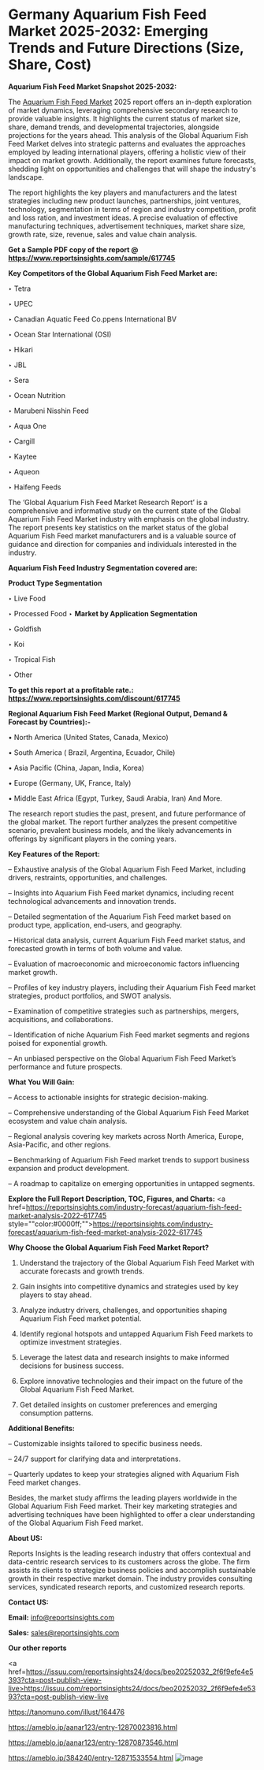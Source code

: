 # Germany Aquarium Fish Feed Market 2025-2032: Emerging Trends and Future Directions (Size, Share, Cost)

<strong>Aquarium Fish Feed Market Snapshot 2025-2032:</strong>

The <a href=https://www.reportsinsights.com/sample/617745>Aquarium Fish Feed Market</a> 2025 report offers an in-depth exploration of market dynamics, leveraging comprehensive secondary research to provide valuable insights. It highlights the current status of market size, share, demand trends, and developmental trajectories, alongside projections for the years ahead. This analysis of the Global Aquarium Fish Feed Market delves into strategic patterns and evaluates the approaches employed by leading international players, offering a holistic view of their impact on market growth. Additionally, the report examines future forecasts, shedding light on opportunities and challenges that will shape the industry's landscape.

The report highlights the key players and manufacturers and the latest strategies including new product launches, partnerships, joint ventures, technology, segmentation in terms of region and industry competition, profit and loss ration, and investment ideas. A precise evaluation of effective manufacturing techniques, advertisement techniques, market share size, growth rate, size, revenue, sales and value chain analysis.

<strong>Get a Sample PDF copy of the report @ <a href=https://www.reportsinsights.com/sample/617745 style=color:#0000ff;>https://www.reportsinsights.com/sample/617745</a></strong>

<strong>Key Competitors of the Global Aquarium Fish Feed Market are:</strong>

‣ Tetra

‣ UPEC

‣ Canadian Aquatic Feed
 Co.ppens International BV

‣ Ocean Star International (OSI)

‣ Hikari

‣ JBL

‣ Sera

‣ Ocean Nutrition

‣ Marubeni Nisshin Feed

‣ Aqua One

‣ Cargill

‣ Kaytee

‣ Aqueon

‣ Haifeng Feeds

The ‘Global Aquarium Fish Feed Market Research Report’ is a comprehensive and informative study on the current state of the Global Aquarium Fish Feed Market industry with emphasis on the global industry. The report presents key statistics on the market status of the global Aquarium Fish Feed market manufacturers and is a valuable source of guidance and direction for companies and individuals interested in the industry.

<strong>Aquarium Fish Feed Industry Segmentation covered are:</strong>

<strong>Product Type Segmentation</strong>

‣ Live Food

‣ Processed Food
‣ 
<strong>Market by Application Segmentation</strong>

‣ Goldfish

‣ Koi

‣ Tropical Fish

‣ Other

<strong>To get this report at a profitable rate.: <a href=https://www.reportsinsights.com/discount/617745 style=color:#0000ff;>https://www.reportsinsights.com/discount/617745</a></strong>

<strong>Regional Aquarium Fish Feed Market (Regional Output, Demand &amp; Forecast by Countries):-</strong>

• North America (United States, Canada, Mexico)

• South America ( Brazil, Argentina, Ecuador, Chile)

• Asia Pacific (China, Japan, India, Korea)

• Europe (Germany, UK, France, Italy)

• Middle East Africa (Egypt, Turkey, Saudi Arabia, Iran) And More.

The research report studies the past, present, and future performance of the global market. The report further analyzes the present competitive scenario, prevalent business models, and the likely advancements in offerings by significant players in the coming years.

<strong>Key Features of the Report:</strong>

– Exhaustive analysis of the Global Aquarium Fish Feed Market, including drivers, restraints, opportunities, and challenges.

– Insights into Aquarium Fish Feed market dynamics, including recent technological advancements and innovation trends.

– Detailed segmentation of the Aquarium Fish Feed market based on product type, application, end-users, and geography.

– Historical data analysis, current Aquarium Fish Feed market status, and forecasted growth in terms of both volume and value.

– Evaluation of macroeconomic and microeconomic factors influencing market growth.

– Profiles of key industry players, including their Aquarium Fish Feed market strategies, product portfolios, and SWOT analysis.

– Examination of competitive strategies such as partnerships, mergers, acquisitions, and collaborations.

– Identification of niche Aquarium Fish Feed market segments and regions poised for exponential growth.

– An unbiased perspective on the Global Aquarium Fish Feed Market’s performance and future prospects.

<strong>What You Will Gain:</strong>

– Access to actionable insights for strategic decision-making.

– Comprehensive understanding of the Global Aquarium Fish Feed Market ecosystem and value chain analysis.

– Regional analysis covering key markets across North America, Europe, Asia-Pacific, and other regions.

– Benchmarking of Aquarium Fish Feed market trends to support business expansion and product development.

– A roadmap to capitalize on emerging opportunities in untapped segments.

<strong>Explore the Full Report Description, TOC, Figures, and Charts:</strong>
<a href=https://reportsinsights.com/industry-forecast/aquarium-fish-feed-market-analysis-2022-617745 style=""color:#0000ff;"">https://reportsinsights.com/industry-forecast/aquarium-fish-feed-market-analysis-2022-617745</a>

<strong>Why Choose the Global Aquarium Fish Feed Market Report?</strong>

1. Understand the trajectory of the Global Aquarium Fish Feed Market with accurate forecasts and growth trends.

2. Gain insights into competitive dynamics and strategies used by key players to stay ahead.

3. Analyze industry drivers, challenges, and opportunities shaping Aquarium Fish Feed market potential.

4. Identify regional hotspots and untapped Aquarium Fish Feed markets to optimize investment strategies.

5. Leverage the latest data and research insights to make informed decisions for business success.

6. Explore innovative technologies and their impact on the future of the Global Aquarium Fish Feed Market.

7. Get detailed insights on customer preferences and emerging consumption patterns.

<strong>Additional Benefits:</strong>

– Customizable insights tailored to specific business needs.

– 24/7 support for clarifying data and interpretations.

– Quarterly updates to keep your strategies aligned with Aquarium Fish Feed market changes.

Besides, the market study affirms the leading players worldwide in the Global Aquarium Fish Feed market. Their key marketing strategies and advertising techniques have been highlighted to offer a clear understanding of the Global Aquarium Fish Feed market.

<strong><strong>About US</strong>:</strong>

Reports Insights is the leading research industry that offers contextual and data-centric research services to its customers across the globe. The firm assists its clients to strategize business policies and accomplish sustainable growth in their respective market domain. The industry provides consulting services, syndicated research reports, and customized research reports.

<strong>Contact US:</strong>

<p class=><b>Email:</b> <a href=mailto:info@reportsinsights.com>info@reportsinsights.com</a></p>
<p class=><b>Sales:</b> <a href=mailto:sales@reportsinsights.com>sales@reportsinsights.com</a></p>

<strong>Our other reports</strong>

<a href=https://issuu.com/reportsinsights24/docs/beo20252032_2f6f9efe4e5393?cta=post-publish-view-live>https://issuu.com/reportsinsights24/docs/beo20252032_2f6f9efe4e5393?cta=post-publish-view-live</a>

<a href=https://tanomuno.com/illust/164476>https://tanomuno.com/illust/164476</a>

<a href=https://ameblo.jp/aanar123/entry-12870023816.html>https://ameblo.jp/aanar123/entry-12870023816.html</a>

<a href=https://ameblo.jp/aanar123/entry-12870873546.html>https://ameblo.jp/aanar123/entry-12870873546.html</a>

<a href=https://ameblo.jp/384240/entry-12871533554.html>https://ameblo.jp/384240/entry-12871533554.html</a>
![image](https://github.com/user-attachments/assets/cd4d4f80-2e55-44d1-b2d8-24c3934b9e31)
